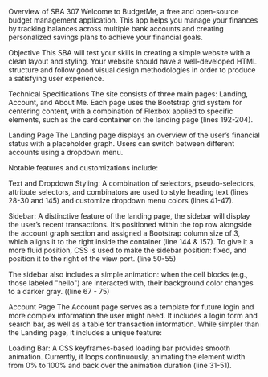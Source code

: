 Overview of SBA 307
Welcome to BudgetMe, a free and open-source budget management application. This app helps you manage your finances by tracking balances across multiple bank accounts and creating personalized savings plans to achieve your financial goals.

Objective
This SBA will test your skills in creating a simple website with a clean layout and styling. Your website should have a well-developed HTML structure and follow good visual design methodologies in order to produce a satisfying user experience.

Technical Specifications
The site consists of three main pages: Landing, Account, and About Me. Each page uses the Bootstrap grid system for centering content, with a combination of Flexbox applied to specific elements, such as the card container on the landing page (lines 192-204).

Landing Page
The Landing page displays an overview of the user’s financial status with a placeholder graph. Users can switch between different accounts using a dropdown menu.

Notable features and customizations include:

Text and Dropdown Styling: A combination of selectors, pseudo-selectors, attribute selectors, and combinators are used to style heading text (lines 28-30 and 145) and customize dropdown menu colors (lines 41-47).

Sidebar: A distinctive feature of the landing page, the sidebar will display the user’s recent transactions. It’s positioned within the top row alongside the account graph section and assigned a Bootstrap column size of 3, which aligns it to the right inside the container (line 144 & 157). To give it a more fluid position, CSS is used to make the sidebar position: fixed, and position it to the right of the view port. (line 50-55) 

The sidebar also includes a simple animation: when the cell blocks (e.g., those labeled "hello") are interacted with, their background color changes to a darker gray. ((line 67 - 75)

Account Page
The Account page serves as a template for future login and more complex information the user might need. It includes a login form and search bar, as well as a table for transaction information. While simpler than the Landing page, it includes a unique feature:

Loading Bar: A CSS keyframes-based loading bar provides smooth animation. Currently, it loops continuously, animating the element width from 0% to 100% and back over the animation duration (line 31-51).

